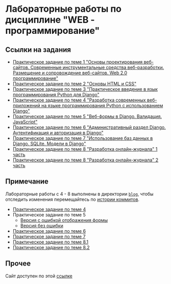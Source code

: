 # Лабораторные работы по дисциплине "WEB - программирование" 

## Ссылки на задания
- [Практическое задание по теме 1 "Основы проектирования веб-сайтов. Современные инструментальные средства веб-разработки. Размещение и сопровождение веб-сайтов. Web 2.0 программирование"](https://drive.google.com/drive/folders/1px4RJ3fEGOPhsXAcAWHW1GUYZQ2268CT?usp=sharing)
- [Практическое задание по теме 2 "Основы HTML и CSS"](https://drive.google.com/drive/folders/12lT6QyPsr3VF-OwSyAWf5LGpHhqtxsaN?usp=drive_link)
- [Практическое задание по теме 3 "Практическое введение в язык программирования Python для Django"](https://drive.google.com/drive/folders/1jUZwVM-c8N0FGrEstM7JK0Ads5lmmUFv?usp=sharing)
- [Практическое задание по теме 4 "Разработка современных веб-приложений на языке программирования Python с использованием Django"](https://drive.google.com/drive/folders/12hyb-tS0E3DFtRbJ2iUPyrV18jDcb83t?usp=sharing)
- [Практическое задание по теме 5 "Веб-формы в Django. Валидация. JavaScript"](https://drive.google.com/drive/folders/1PnuObwxYiKeAces1mKUqqZxMq2WI2IWM?usp=sharing)
- [Практическое задание по теме 6 "Административный раздел Django. Аутентификация и авторизация в Django"](https://drive.google.com/drive/folders/1CtU6H9Dv0v4uBkwum61JvfFiTcUEIoez?usp=sharing)
- [Практическое задание по теме 7 "Использование баз данных в Django. SQLite. Модели в Django"](https://drive.google.com/drive/folders/17iJ2Njj6kxcSJPjpLIQMI5pSHegusfFZ?usp=sharing)
- [Практическое задание по теме 8 "Разработка онлайн-журнала" 1 часть](https://drive.google.com/drive/folders/1eknPCBEi556BmU7IftPxUBnym7KvOIHf?usp=sharing)
- [Практическое задание по теме 8 "Разработка онлайн-журнала" 2 часть](https://drive.google.com/drive/folders/1PPcJRMpkc7Ncdh6DTnduGzfxhrD6M0h1?usp=sharing)

## Примечание

Лабораторные работы с 4 - 8 выполнены в директории [`blog`](blog), чтобы отследить изменения перемещайтесь по [истории коммитов](https://github.com/passionde/sursu-web-programming/commits/main).

- [Практическое задание по теме 4](https://github.com/passionde/sursu-web-programming/commit/139c7800952f202d59bcc123fa948739f10cd608)
- Практическое задание по теме 5
  - [Версия с ошибкой отображения формы](https://github.com/passionde/sursu-web-programming/commit/4f649197e04369b15aa1b861faf81ed135a7bddf)
  - [Версия без ошибки](https://github.com/passionde/sursu-web-programming/commit/6a8d7ca679f753b1ee32243434a3c39f6f804987)
- [Практическое задание по теме 6](https://github.com/passionde/sursu-web-programming/commit/3e2c96d02e733d26c105d9ff498d0e717624575d)
- [Практическое задание по теме 7](https://github.com/passionde/sursu-web-programming/commit/a7f9f87c6a29cd2a17fc0c57ae8eb68856b9dea2)
- [Практическое задание по теме 8.1](https://github.com/passionde/sursu-web-programming/commit/47dcbef6116a49f2d08fc7dfde903815f9aeaf8c)
- [Практическое задание по теме 8.2](https://github.com/passionde/sursu-web-programming/commit/3065fc090f0452e51a26a5ecbfb6bbf15584ac65)

## Прочее

Сайт доступен по этой [ссылке](https://passionde.pythonanywhere.com/)